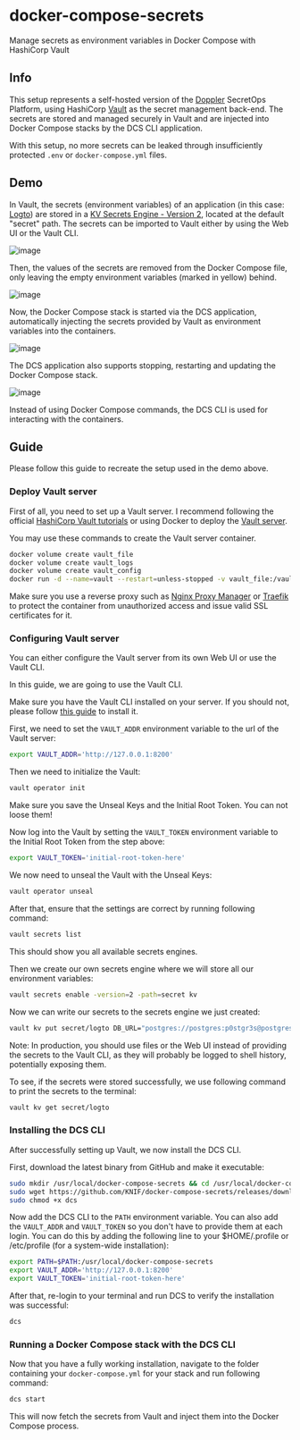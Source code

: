 # docker-compose-secrets

Manage secrets as environment variables in Docker Compose with HashiCorp Vault

## Info

This setup represents a self-hosted version of the [Doppler](https://www.doppler.com) SecretOps Platform, using HashiCorp [Vault](https://www.vaultproject.io) as the secret management back-end.
The secrets are stored and managed securely in Vault and are injected into Docker Compose stacks by the DCS CLI application.

With this setup, no more secrets can be leaked through insufficiently protected `.env` or `docker-compose.yml` files.

## Demo

In Vault, the secrets (environment variables) of an application (in this case: [Logto](https://logto.io)) are stored in a [KV Secrets Engine - Version 2](https://developer.hashicorp.com/vault/docs/secrets/kv/kv-v2), located at the default "secret" path.
The secrets can be imported to Vault either by using the Web UI or the Vault CLI.

![image](https://user-images.githubusercontent.com/36514045/209883550-1f2851e1-ecdc-4d72-96a3-adb1d87c3844.png)

Then, the values of the secrets are removed from the Docker Compose file, only leaving the empty environment variables (marked in yellow) behind.

![image](https://user-images.githubusercontent.com/36514045/209885615-bd330192-09c6-4d73-9ce0-dc4a3fdc1c7e.png)

Now, the Docker Compose stack is started via the DCS application, automatically injecting the secrets provided by Vault as environment variables into the containers.

![image](https://user-images.githubusercontent.com/36514045/209884922-fc129f45-bbc4-4919-888a-cb303fa2b2ff.png)

The DCS application also supports stopping, restarting and updating the Docker Compose stack.

![image](https://user-images.githubusercontent.com/36514045/209885715-e9a5139a-0d3a-4e67-be53-9c3cbb3e3c54.png)

Instead of using Docker Compose commands, the DCS CLI is used for interacting with the containers.

## Guide

Please follow this guide to recreate the setup used in the demo above.

### Deploy Vault server

First of all, you need to set up a Vault server.
I recommend following the official [HashiCorp Vault tutorials](https://developer.hashicorp.com/vault/tutorials/getting-started) or using Docker to deploy the [Vault server](https://hub.docker.com/_/vault).

You may use these commands to create the Vault server container.

```bash
docker volume create vault_file
docker volume create vault_logs
docker volume create vault_config
docker run -d --name=vault --restart=unless-stopped -v vault_file:/vault/file -v vault_logs:/vault/logs -v vault_config:/vault/config --cap-add=IPC_LOCK -e 'VAULT_LOCAL_CONFIG={"storage": {"file": {"path": "/vault/file"}}, "listener": [{"tcp": { "address": "0.0.0.0:8200", "tls_disable": true}}], "default_lease_ttl": "168h", "max_lease_ttl": "720h", "ui": true}' -p 8200:8200 vault server
```

Make sure you use a reverse proxy such as [Nginx Proxy Manager](https://nginxproxymanager.com) or [Traefik](https://traefik.io/traefik) to protect the container from unauthorized access and issue valid SSL certificates for it.

### Configuring Vault server

You can either configure the Vault server from its own Web UI or use the Vault CLI.

In this guide, we are going to use the Vault CLI.

Make sure you have the Vault CLI installed on your server.
If you should not, please follow [this guide](https://developer.hashicorp.com/vault/tutorials/getting-started/getting-started-install) to install it.

First, we need to set the `VAULT_ADDR` environment variable to the url of the Vault server:

```bash
export VAULT_ADDR='http://127.0.0.1:8200'
```

Then we need to initialize the Vault:

```bash
vault operator init
```

Make sure you save the Unseal Keys and the Initial Root Token. You can not loose them!

Now log into the Vault by setting the `VAULT_TOKEN` environment variable to the Initial Root Token from the step above:

```bash
export VAULT_TOKEN='initial-root-token-here'
```

We now need to unseal the Vault with the Unseal Keys:

```bash
vault operator unseal
```

After that, ensure that the settings are correct by running following command:

```bash
vault secrets list
```

This should show you all available secrets engines.

Then we create our own secrets engine where we will store all our environment variables:

```bash
vault secrets enable -version=2 -path=secret kv
```

Now we can write our secrets to the secrets engine we just created:

```bash
vault kv put secret/logto DB_URL="postgres://postgres:p0stgr3s@postgres:5432/logto" ENDPOINT="https://logto.yourdomain.com" POSTGRES_DB="logto" POSTGRES_PASSWORD="p0stgr3s" POSTGRES_USER="postgres" TRUST_PROXY_HEADER="1"
```

Note: In production, you should use files or the Web UI instead of providing the secrets to the Vault CLI, as they will probably be logged to shell history, potentially exposing them.

To see, if the secrets were stored successfully, we use following command to print the secrets to the terminal:

```bash
vault kv get secret/logto
```

### Installing the DCS CLI

After successfully setting up Vault, we now install the DCS CLI.

First, download the latest binary from GitHub and make it executable:

```bash
sudo mkdir /usr/local/docker-compose-secrets && cd /usr/local/docker-compose-secrets
sudo wget https://github.com/KNIF/docker-compose-secrets/releases/download/v1/dcs
sudo chmod +x dcs
```

Now add the DCS CLI to the `PATH` environment variable. You can also add the `VAULT_ADDR` and `VAULT_TOKEN` so you don't have to provide them at each login.
You can do this by adding the following line to your $HOME/.profile or /etc/profile (for a system-wide installation):

```bash
export PATH=$PATH:/usr/local/docker-compose-secrets
export VAULT_ADDR='http://127.0.0.1:8200'
export VAULT_TOKEN='initial-root-token-here'
```

After that, re-login to your terminal and run DCS to verify the installation was successful:

```bash
dcs
```

### Running a Docker Compose stack with the DCS CLI

Now that you have a fully working installation, navigate to the folder containing your `docker-compose.yml` for your stack and run following command:

```bash
dcs start
```

This will now fetch the secrets from Vault and inject them into the Docker Compose process.
